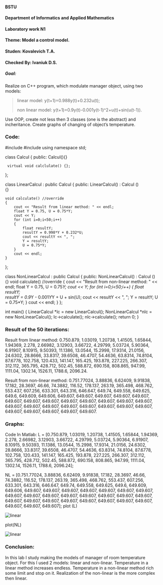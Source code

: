 #### BSTU
#### Department of Informatics and Applied Mathematics
#### Laboratory work N1
#### Theme: Model a control model.
#### Studen: Kovalevich T.A.
#### Checked By: Ivaniuk D.S.

##### Goal: 
Realize on C++ program, which modulate manager object, using two models:

> linear model: y(t+1)=0.988y(t)+0.232u(t);
>
> non linear model: y(t+1)=0.9y(t)-0.001y(t-1)^2+u(t)+sin⁡(u(t-1)).

Use OOP, create not less then 3 classes (one is the abstract) and incheritance.
Create graphs of changing of object’s temperature.

### Code:

#include <iostream>
#include <cmath>
using namespace std;

class Calcul
{
public:
    Calcul(){}
 
     virtual void calclulate() {};
};
 
class LinearCalcul : public Calcul
{
public:
    LinearCalcul() : Calcul ()   
    {}
 
    void calculate() //override
    {
    	cout << "Result from linear method: " << endl;
    	float Y = 0.75, U = 0.75*Y;
       	cout << Y;
    	for (int i=0;i<50;i++)
    	{
			float resultY;			
			resultY = 0.998*Y + 0.232*U;
        	cout << resultY << ", ";
        	Y = resultY;
        	U = 0.75*Y;
        }
        cout << endl;
    }
    	
};

class NonLinearCalcul : public Calcul
{
public:
    NonLinearCalcul() : Calcul ()   
    {}
    void calculate() //override
    {
        cout << "Result from non-linear method: " << endl;
    	float Y = 0.75, U = 0.75*Y;
       	cout << Y;
    	for (int i=0;i<50;i++)
    	{
			float resultY;	
    		resultY = 0.9*Y - 0.001*Y*Y + U + sin(U);
    		cout << resultY << ", ";
    		Y = resultY;
    		U = 0.75*Y;
        }
        cout << endl;
    }
};

int main()
{
    LinearCalcul *lc = new LinearCalcul();
    NonLinearCalcul *nlc = new NonLinearCalcul();
    lc->calculate();
    nlc->calculate();
    return 0;
}

### Result of the 50 iterations:
Result from linear method: 
0.750.879, 1.03019, 1.20738, 1.41505, 1.65844, 1.94369, 2.278, 2.66982, 3.12903, 3.66722, 4.29799, 5.03724, 5.90364, 6.91907, 8.10915, 9.50393, 11.1386, 13.0544, 15.2998, 17.9314, 21.0156, 24.6302, 28.8666, 33.8317, 39.6508, 46.4707, 54.4636, 63.8314, 74.8104, 87.6778, 102.758, 120.433, 141.147, 165.425, 193.878, 227.225, 266.307, 312.112, 365.795, 428.712, 502.45, 588.872, 690.158, 808.865, 947.99, 1111.04, 1302.14, 1526.11, 1788.6, 2096.24.

Result from non-linear method: 
0.751.77024, 3.88836, 6.62409, 9.91838, 17.182, 28.3697, 46.66, 74.3882, 116.52, 178.137, 263.19, 365.498, 468.762, 553.437, 607.256, 633.301, 643.316, 646.647, 649.74, 649.558, 649.625, 649.6, 649.609, 649.606, 649.607, 649.607, 649.607, 649.607, 649.607, 649.607, 649.607, 649.607, 649.607, 649.607, 649.607, 649.607, 649.607, 649.607, 649.607, 649.607, 649.607, 649.607, 649.607, 649.607, 649.607, 649.607, 649.607, 649.607, 649.607, 649.607.

### Graphs:

Code In Matlab:
L = [0.750.879, 1.03019, 1.20738, 1.41505, 1.65844, 1.94369, 2.278, 2.66982, 3.12903, 3.66722, 4.29799, 5.03724, 5.90364, 6.91907, 8.10915, 9.50393, 11.1386, 13.0544, 15.2998, 17.9314, 21.0156, 24.6302, 28.8666, 33.8317, 39.6508, 46.4707, 54.4636, 63.8314, 74.8104, 87.6778, 102.758, 120.433, 141.147, 165.425, 193.878, 227.225, 266.307, 312.112, 365.795, 428.712, 502.45, 588.872, 690.158, 808.865, 947.99, 1111.04, 1302.14, 1526.11, 1788.6, 2096.24];

NL = [0.751.77024, 3.88836, 6.62409, 9.91838, 17.182, 28.3697, 46.66, 74.3882, 116.52, 178.137, 263.19, 365.498, 468.762, 553.437, 607.256, 633.301, 643.316, 646.647, 649.74, 649.558, 649.625, 649.6, 649.609, 649.606, 649.607, 649.607, 649.607, 649.607, 649.607, 649.607, 649.607, 649.607, 649.607, 649.607, 649.607, 649.607, 649.607, 649.607, 649.607, 649.607, 649.607, 649.607, 649.607, 649.607, 649.607, 649.607, 649.607, 649.607, 649.607, 649.607];
plot (L)

![linear](https://github.com/KovalevichTimofei/mmipu-lab-16-17/tree/master/as004604/Lab1/images/Linear.png)

plot(NL)

![linear](https://github.com/KovalevichTimofei/mmipu-lab-16-17/tree/master/as004604/Lab1/images/Nonlinear.png)

### Conclusion:

In this lab I study making the models of manager of room temperature object. For this I used 2 models: linear and non-linear. Temperature in a linear method increases endless. Temperature in a non-linear method rich some limit and stop on it. Realization of the non-linear is the more complex then linear.
